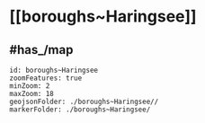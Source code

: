 # [[boroughs~Haringsee]] 


## #has_/map  



```leaflet
id: boroughs~Haringsee
zoomFeatures: true 
minZoom: 2 
maxZoom: 18
geojsonFolder: ./boroughs~Haringsee//
markerFolder: ./boroughs~Haringsee/
```

